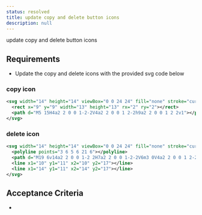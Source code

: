 ```yaml
---
status: resolved
title: update copy and delete button icons
description: null
---
```


update copy and delete button icons

## Requirements

- Update the copy and delete icons with the provided svg code below

### copy icon

```xml
<svg width="14" height="14" viewBox="0 0 24 24" fill="none" stroke="currentColor" stroke-width="2" stroke-linecap="round" stroke-linejoin="round">
  <rect x="9" y="9" width="13" height="13" rx="2" ry="2"></rect>
  <path d="M5 15H4a2 2 0 0 1-2-2V4a2 2 0 0 1 2-2h9a2 2 0 0 1 2 2v1"></path>
</svg>
```


### delete icon

```xml
<svg width="14" height="14" viewBox="0 0 24 24" fill="none" stroke="currentColor" stroke-width="2" stroke-linecap="round" stroke-linejoin="round">
  <polyline points="3 6 5 6 21 6"></polyline>
  <path d="M19 6v14a2 2 0 0 1-2 2H7a2 2 0 0 1-2-2V6m3 0V4a2 2 0 0 1 2-2h4a2 2 0 0 1 2 2v2"></path>
  <line x1="10" y1="11" x2="10" y2="17"></line>
  <line x1="14" y1="11" x2="14" y2="17"></line>
</svg>
```

## Acceptance Criteria

-
